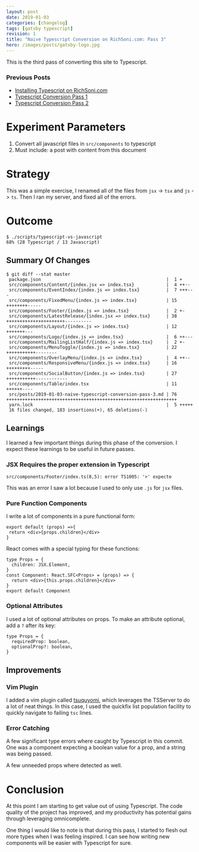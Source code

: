 ```yaml
---
layout: post
date: 2019-01-03
categories: [changelog]
tags: [gatsby typescript]
revision: 1
title: "Naive Typescript Conversion on RichSoni.com: Pass 3"
hero: /images/posts/gatsby-logo.jpg
---
```



This is the third pass of converting this site to Typescript.

### Previous Posts
* [Installing Typescript on RichSoni.com]
* [Typescript Conversion Pass 1]
* [Typescript Conversion Pass 2]

# Experiment Parameters

1. Convert all javascript files in `src/components` to typescript
2. Must include: a post with content from this document

# Strategy

This was a simple exercise, I renamed all of the files from `jsx` -> `tsx` and `js` -> `ts`.
Then I ran my server, and fixed all of the errors.

# Outcome

```
$ ./scripts/typescript-vs-javascript
68% (28 Typescript / 13 Javascript)
```

## Summary Of Changes

```
$ git diff --stat master
 package.json                                               |  1 +
 src/components/Content/{index.jsx => index.tsx}            |  4 ++--
 src/components/EventIndex/{index.js => index.tsx}          |  7 +++---
 src/components/FixedMenu/{index.js => index.tsx}           | 15 ++++++++-----
 src/components/Footer/{index.js => index.tsx}              |  2 +-
 src/components/LatestRelease/{index.jsx => index.tsx}      | 38 ++++++++++++++++++++++----------
 src/components/Layout/{index.js => index.tsx}              | 12 +++++++---
 src/components/Logo/{index.js => index.tsx}                |  6 ++---
 src/components/MailingListHalf/{index.js => index.tsx}     |  2 +-
 src/components/MenuToggle/{index.js => index.tsx}          | 22 +++++++++++--------
 src/components/OverlayMenu/{index.js => index.tsx}         |  4 ++--
 src/components/ResponsiveMenu/{index.js => index.tsx}      | 16 +++++++++-----
 src/components/SocialButton/{index.js => index.tsx}        | 27 +++++++++++------------
 src/components/Table/index.tsx                             | 11 ++++++----
 src/posts/2019-01-03-naive-typescript-conversion-pass-3.md | 76 ++++++++++++++++++++++++++++++++++++++++++++++++++++++++++++++++
 yarn.lock                                                  |  5 +++++
 16 files changed, 183 insertions(+), 65 deletions(-)
```

## Learnings


I learned a few important things during this phase of the conversion.
I expect these learnings to be useful in future passes.

### JSX Requires the proper extension in Typescript

```
src/components/Footer/index.ts(8,5): error TS1005: '>' expecte
```

This was an error I saw a lot because I used to only use `.js` for `jsx` files.

### Pure Function Components

I write a lot of components in a pure functional form:
```
export default (props) =>{
 return <div>{props.children}</div>
}
```

React comes with a special typing for these functions:
```
type Props = {
  children: JSX.Element,
}
const Component: React.SFC<Props> = (props) => {
  return <div>{this.props.children}</div>
}
export default Component
```

### Optional Attributes

I used a lot of optional attributes on props.
To make an attribute optional, add a `?` after its key:

```
type Props = {
  requiredProp: boolean,
  optionalProp?: boolean,
}
```

## Improvements

### Vim Plugin

I added a vim plugin called [tsuquyomi], which leverages the TSServer to do a lot of neat things.
In this case, I used the quickfix list population facility to quickly navigate to failing `tsc` lines.

### Error Catching

A few significant type errors where caught by Typescript in this commit.
One was a component expecting a boolean value for a prop, and a string was being passed.

A few unneeded props where detected as well.


# Conclusion

At this point I am starting to get value out of using Typescript.  The code quality of the project has improved, and my productivity has potential gains through leveraging omnicomplete.

One thing I would like to note is that during this pass, I started to flesh out more types when I was feeling inspired.
I can see how writing new components will be easier with Typescript for sure.


[Artem Sapegin's CSSModules with Typescript Article]: https://medium.com/@sapegin/css-modules-with-typescript-and-webpack-6b221ebe5f10
[Angular University's Type Definitions Article]: https://blog.angular-university.io/typescript-2-type-system-how-do-type-definitions-work-in-npm-when-to-use-types-and-why-what-are-compiler-opt-in-types/
[Stackoverflow question on readonly state]: https://stackoverflow.com/questions/51074355/cannot-assign-to-state-because-it-is-a-constant-or-a-read-only-property
[Typescript Conversion Pass 1]: /posts/2018-12-18-naive-typescript-conversion-pass-1
[Typescript Conversion Pass 2]: /posts/2018-12-19-naive-typescript-conversion-pass-2
[Installing Typescript on RichSoni.com]: /posts/2018-12-10-installing-typescript
[tsuquyomi]: https://github.com/Quramy/tsuquyomi/
